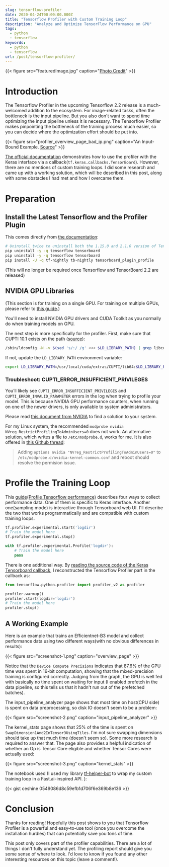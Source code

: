 ```yaml
---
slug: tensorflow-profiler
date: 2020-04-24T00:00:00.000Z
title: "Tensorflow Profiler with Custom Training Loop"
description: "Analyze and Optimize TensorFlow Performance on GPU"
tags:
  - python
  - tensorflow
keywords:
  - python
  - tensorflow
url: /post/tensorflow-profiler/
---
```


{{< figure src="featuredImage.jpg" caption="[Photo Credit](https://unsplash.com/photos/bw5wDNLr_AE)" >}}

# Introduction

The Tensorflow Profiler in the upcoming Tensorflow 2.2 release is a much-welcomed addition to the ecosystem. For image-related tasks, often the bottleneck is the input pipeline. But you also don't want to spend time optimizing the input pipeline unless it is necessary. The Tensorflow Profiler makes pinpointing the bottleneck of the training process much easier, so you can decide where the optimization effort should be put into.

{{< figure src="profiler_overview_page_bad_ip.png" caption="An Input-Bound Example. [Source](https://www.tensorflow.org/tensorboard/tensorboard_profiling_keras#use_the_tensorflow_profiler_to_profile_model_training_performance)" >}}

[The official documentation](https://www.tensorflow.org/tensorboard/tensorboard_profiling_keras) demonstrates how to use the profiler with the Keras interface via a callback(`tf.keras.callbacks.TensorBoard`). However, there are no mentions of custom training loops. I did some research and came up with a working solution, which will be described in this post, along with some obstacles I had met and how I overcame them.

# Preparation

## Install the Latest Tensorflow and the Profiler Plugin

This comes directly from [the documentation](https://www.tensorflow.org/tensorboard/tensorboard_profiling_keras#setup):

```bash
# Uninstall twice to uninstall both the 1.15.0 and 2.1.0 version of TensorFlow and TensorBoard.
pip uninstall -y -q tensorflow tensorboard
pip uninstall -y -q tensorflow tensorboard
pip install -U -q tf-nightly tb-nightly tensorboard_plugin_profile
```

(This will no longer be required once Tensorflow and TensorBoard 2.2 are released)

## NVIDIA GPU Libraries

(This section is for training on a single GPU. For training on multiple GPUs, please refer to [this guide](https://github.com/tensorflow/profiler/blob/master/docs/profile_multi_gpu.md).)

You'll need to install NVIDIA GPU drivers and CUDA Toolkit as you normally do when training models on GPU.

The next step is more specifically for the profiler. First, make sure that CUPTI 10.1 exists on the path ([source](https://github.com/tensorflow/profiler)):

```bash
/sbin/ldconfig -N -v $(sed 's/:/ /g' <<< $LD_LIBRARY_PATH) | grep libcupti
```

If not, update the `LD_LIBRARY_PATH` environment variable:

```bash
export LD_LIBRARY_PATH=/usr/local/cuda/extras/CUPTI/lib64:$LD_LIBRARY_PATH
```

### Troubleshoot: CUPTI_ERROR_INSUFFICIENT_PRIVILEGES

You’ll likely see `CUPTI_ERROR_INSUFFICIENT_PRIVILEGES` and `CUPTI_ERROR_INVALID_PARAMETER` errors in the log when trying to profile your model. This is because NVIDIA GPU performance counters, when running on one of the newer drivers, is only available to system administrators.

Please read [this document from NVIDIA](https://developer.nvidia.com/nvidia-development-tools-solutions-ERR_NVGPUCTRPERM-permission-issue-performance-counters) to find a solution to your system.

For my Linux system, the recommended `modprobe nvidia NVreg_RestrictProfilingToAdminUsers=0` does not work. An alternative solution, which writes a file to `/etc/modprobe.d`, works for me. It is also offered in [this Github thread](https://github.com/tensorflow/tensorflow/issues/35860#issuecomment-585436324):

> Adding `options nvidia "NVreg_RestrictProfilingToAdminUsers=0"` to `/etc/modprobe.d/nvidia-kernel-common.conf`
> and reboot should resolve the permision issue.

# Profile the Training Loop

This [guide(Profile Tensorflow performance)](https://www.tensorflow.org/guide/profiler#collect_performance_data) describes four ways to collect performance data. One of them is specific to Keras interface. Another one(sampling mode) is interactive through Tensorboard web UI. I'll describe the two that works programmatically and are compatible with custom training loops.

```python
tf.profiler.experimental.start('logdir')
# Train the model here
tf.profiler.experimental.stop()
```

```python
with tf.profiler.experimental.Profile('logdir'):
    # Train the model here
    pass
```

There is one additional way. By [reading the source code of the Keras Tensorboard callback](https://github.com/tensorflow/tensorflow/blob/aee0c971737983b48c79166e7e09ae61875aa2fc/tensorflow/python/keras/callbacks.py#L1706), I reconstructed the Tensorflow Profiler part in the callback as:

```python
from tensorflow.python.profiler import profiler_v2 as profiler

profiler.warmup()
profiler.start(logdir='logdir')
# Train the model here
profiler.stop()
```

## A Working Example

Here is an example that trains an Efficientnet-B3 model and collect performance data using two different ways(with no obvious differences in results):

{{< figure src="screenshot-1.png" caption="overview_page" >}}

Notice that the `Device Compute Precisions` indicates that 87.6% of the GPU time was spent in 16-bit computation, showing that the mixed-precision training is configured correctly. Judging from the graph, the GPU is well fed with basically no time spent on waiting for input (I enabled prefetch in the data pipeline, so this tells us that it hadn't run out of the prefetched batches).

The input_pipeline_analyzer page shows that most time on host(CPU side) is spent on data preprocessing, so disk IO doesn't seem to be a problem:

{{< figure src="screenshot-2.png" caption="input_pipeline_analyzer" >}}

The kernel_stats page shows that 25% of the time is spent on `SwapDimension1And2InTensor3UsingTiles`. I'm not sure swapping dimensions should take up that much time (doesn't seem so). Some more research is required to answer that. The page also provides a helpful indication of whether an Op is Tensor Core eligible and whether Tensor Cores were actually used:

{{< figure src="screenshot-3.png" caption="kernel_stats" >}}

The notebook used (I used my library [tf-helper-bot](https://github.com/ceshine/tf-helper-bot/) to wrap my custom training loop in a Fast.ai-inspired API. ):

{{< gist ceshine 0549086d8c59efb1d706f6e369b8e136 >}}

# Conclusion

Thanks for reading! Hopefully this post shows to you that Tensorflow Profiler is a powerful and easy-to-use tool (once you overcome the installation hurdles) that can potentially save you tons of time.

This post only covers part of the profiler capabilities. There are a lot of things I don't fully understand yet. The profiling report should give you some sense of where to look. I'd love to know if you found any other interesting resources on this topic (leave a comment!).
